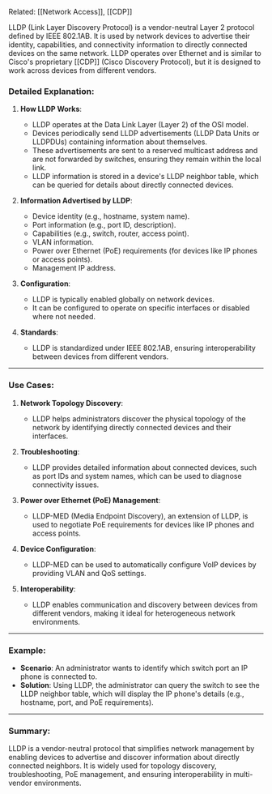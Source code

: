 Related: [[Network Access]], [[CDP]]

LLDP (Link Layer Discovery Protocol) is a vendor-neutral Layer 2 protocol defined by IEEE 802.1AB. It is used by network devices to advertise their identity, capabilities, and connectivity information to directly connected devices on the same network. LLDP operates over Ethernet and is similar to Cisco's proprietary [[CDP]] (Cisco Discovery Protocol), but it is designed to work across devices from different vendors.

### Detailed Explanation:

1. **How LLDP Works**:
    
    - LLDP operates at the Data Link Layer (Layer 2) of the OSI model.
    - Devices periodically send LLDP advertisements (LLDP Data Units or LLDPDUs) containing information about themselves.
    - These advertisements are sent to a reserved multicast address and are not forwarded by switches, ensuring they remain within the local link.
    - LLDP information is stored in a device's LLDP neighbor table, which can be queried for details about directly connected devices.
2. **Information Advertised by LLDP**:
    
    - Device identity (e.g., hostname, system name).
    - Port information (e.g., port ID, description).
    - Capabilities (e.g., switch, router, access point).
    - VLAN information.
    - Power over Ethernet (PoE) requirements (for devices like IP phones or access points).
    - Management IP address.
3. **Configuration**:
    
    - LLDP is typically enabled globally on network devices.
    - It can be configured to operate on specific interfaces or disabled where not needed.
4. **Standards**:
    
    - LLDP is standardized under IEEE 802.1AB, ensuring interoperability between devices from different vendors.

---

### Use Cases:

1. **Network Topology Discovery**:
    
    - LLDP helps administrators discover the physical topology of the network by identifying directly connected devices and their interfaces.
2. **Troubleshooting**:
    
    - LLDP provides detailed information about connected devices, such as port IDs and system names, which can be used to diagnose connectivity issues.
3. **Power over Ethernet (PoE) Management**:
    
    - LLDP-MED (Media Endpoint Discovery), an extension of LLDP, is used to negotiate PoE requirements for devices like IP phones and access points.
4. **Device Configuration**:
    
    - LLDP-MED can be used to automatically configure VoIP devices by providing VLAN and QoS settings.
5. **Interoperability**:
    
    - LLDP enables communication and discovery between devices from different vendors, making it ideal for heterogeneous network environments.

---

### Example:

- **Scenario**: An administrator wants to identify which switch port an IP phone is connected to.
- **Solution**: Using LLDP, the administrator can query the switch to see the LLDP neighbor table, which will display the IP phone's details (e.g., hostname, port, and PoE requirements).

---

### Summary:

LLDP is a vendor-neutral protocol that simplifies network management by enabling devices to advertise and discover information about directly connected neighbors. It is widely used for topology discovery, troubleshooting, PoE management, and ensuring interoperability in multi-vendor environments.